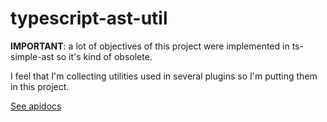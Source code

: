 # typescript-ast-util

**IMPORTANT**: a lot of objectives of this project were implemented in ts-simple-ast so it's kind of obsolete. 

I feel that I'm collecting utilities used in several plugins so I'm putting them in this project. 

[See apidocs](../docs/typescript-ast-util/modules/_index_.html)